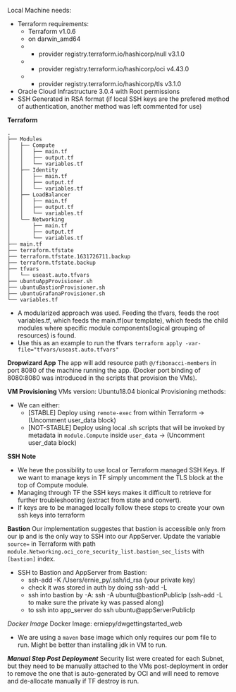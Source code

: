 Local Machine needs:
- Terraform requirements:
  - Terraform v1.0.6
  - on darwin_amd64
  - + provider registry.terraform.io/hashicorp/null v3.1.0
  - + provider registry.terraform.io/hashicorp/oci v4.43.0
  - + provider registry.terraform.io/hashicorp/tls v3.1.0
- Oracle Cloud Infrastructure 3.0.4 with Root permissions
- SSH Generated in RSA format (if local SSH keys are the prefered method of authentication, another method was left commented for use)

**Terraform**
```
.
├── Modules
│   ├── Compute
│   │   ├── main.tf
│   │   ├── output.tf
│   │   └── variables.tf
│   ├── Identity
│   │   ├── main.tf
│   │   ├── output.tf
│   │   └── variables.tf
│   ├── LoadBalancer
│   │   ├── main.tf
│   │   ├── output.tf
│   │   └── variables.tf
│   └── Networking
│       ├── main.tf
│       ├── output.tf
│       └── variables.tf
├── main.tf
├── terraform.tfstate
├── terraform.tfstate.1631726711.backup
├── terraform.tfstate.backup
├── tfvars
│   └── useast.auto.tfvars
├── ubuntuAppProvisioner.sh
├── ubuntuBastionProvisioner.sh
├── ubuntuGrafanaProvisioner.sh
└── variables.tf
```

- A modularized approach was used. Feeding the tfvars, feeds the root variables.tf, which feeds the main.tf(our template), which feeds the child modules where specific module components(logical grouping of resources) is found.
- Use this as an example to run the tfvars ```terraform apply -var-file="tfvars/useast.auto.tfvars"```

**Dropwizard App**
The app will add resource path ```@/fibonacci-members``` in port 8080 of the machine running the app. (Docker port binding of 8080:8080 was introduced in the scripts that provision the VMs).

**VM Provisioning**
VMs version: Ubuntu18.04 bionical
Provisioning methods:
- We can either: 
    - [STABLE] Deploy using ```remote-exec``` from within Terraform -> (Uncomment user_data block)
    - [NOT-STABLE] Deploy using local .sh scripts that will be invoked by metadata in ```module.Compute``` inside ```user_data``` -> (Uncomment user_data block)

**SSH Note**
- We heve the possibility to use local or Terraform managed SSH Keys. If we want to manage keys in TF simply uncomment the TLS block at the top of Compute module.
- Managing through TF the SSH keys makes it difficult to retrieve for further troubleshooting (extract from state and convert).
- If keys are to be managed locally follow these steps to create your own ssh keys into terraform

**Bastion**
Our implementation suggestes that bastion is accessible only from our ip and is the only way to SSH into our AppServer.
Update the variable ```source=``` in Terraform with path ```module.Networking.oci_core_security_list.bastion_sec_lists``` with ```[bastion]``` index.
- SSH to Bastion and AppServer from Bastion:
  - ssh-add -K /Users/ernie_py/.ssh/id_rsa (your private key)
  - check it was stored in auth by doing ssh-add -L
  - ssh into bastion by -A: ssh -A ubuntu@bastionPublicIp (ssh-add -L to make sure the private ky was passed along)
  - to ssh into app_server do ssh ubuntu@appServerPublicIp

*Docker Image*
Docker Image: erniepy/dwgettingstarted_web
- We are using a ```maven``` base image which only requires our pom file to run. Might be better than installing jdk in VM to run.

***Manual Step Post Deployment***
Security list were created for each Subnet, but they need to be manually attached to the VMs post-deployment in order to remove the one that is auto-generated by OCI and will need to remove and de-allocate manually if TF destroy is run.
